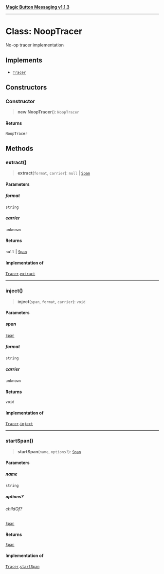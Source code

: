 [**Magic Button Messaging v1.1.3**](../README.md)

***

# Class: NoopTracer

No-op tracer implementation

## Implements

- [`Tracer`](../interfaces/Tracer.md)

## Constructors

### Constructor

> **new NoopTracer**(): `NoopTracer`

#### Returns

`NoopTracer`

## Methods

### extract()

> **extract**(`format`, `carrier`): `null` \| [`Span`](../interfaces/Span.md)

#### Parameters

##### format

`string`

##### carrier

`unknown`

#### Returns

`null` \| [`Span`](../interfaces/Span.md)

#### Implementation of

[`Tracer`](../interfaces/Tracer.md).[`extract`](../interfaces/Tracer.md#extract)

***

### inject()

> **inject**(`span`, `format`, `carrier`): `void`

#### Parameters

##### span

[`Span`](../interfaces/Span.md)

##### format

`string`

##### carrier

`unknown`

#### Returns

`void`

#### Implementation of

[`Tracer`](../interfaces/Tracer.md).[`inject`](../interfaces/Tracer.md#inject)

***

### startSpan()

> **startSpan**(`name`, `options?`): [`Span`](../interfaces/Span.md)

#### Parameters

##### name

`string`

##### options?

###### childOf?

[`Span`](../interfaces/Span.md)

#### Returns

[`Span`](../interfaces/Span.md)

#### Implementation of

[`Tracer`](../interfaces/Tracer.md).[`startSpan`](../interfaces/Tracer.md#startspan)
